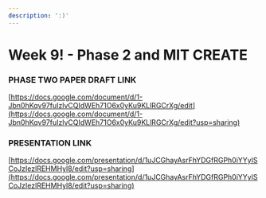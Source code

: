 ```yaml
---
description: ':)'
---
```


# Week 9! - Phase 2 and MIT CREATE

### PHASE TWO PAPER DRAFT LINK

[https://docs.google.com/document/d/1-Jbn0hKqv97fuIzlvCQIdWEh71O6x0yKu9KLlRGCrXg/edit](https://docs.google.com/document/d/1-Jbn0hKqv97fuIzlvCQIdWEh71O6x0yKu9KLlRGCrXg/edit?usp=sharing)

### PRESENTATION LINK

[https://docs.google.com/presentation/d/1uJCGhayAsrFhYDGfRGPh0iYYylSCoJzIezlREHMHyl8/edit?usp=sharing](https://docs.google.com/presentation/d/1uJCGhayAsrFhYDGfRGPh0iYYylSCoJzIezlREHMHyl8/edit?usp=sharing)



